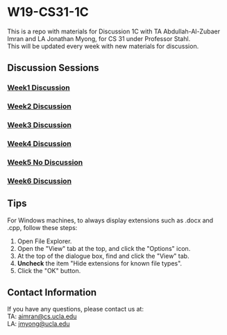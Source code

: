 # W19-CS31-1C

This is a repo with materials for Discussion 1C with TA Abdullah-Al-Zubaer Imran and LA Jonathan Myong, for CS 31 under Professor Stahl.  
This will be updated every week with new materials for discussion.


## Discussion Sessions

### <a href = "http://web.cs.ucla.edu/~aimran/winter19_cs31_w1.pdf">Week1 Discussion</a>
### <a href = "http://web.cs.ucla.edu/~aimran/winter19_cs31_w2.pdf">Week2 Discussion</a>
### <a href = "http://web.cs.ucla.edu/~aimran/winter19_cs31_w3.pdf">Week3 Discussion</a>
### <a href = "http://web.cs.ucla.edu/~aimran/winter19_cs31_w4.pdf">Week4 Discussion</a>
### <a href = "">Week5 No Discussion</a>
### <a href = "http://web.cs.ucla.edu/~aimran/winter19_cs31_w6.pdf">Week6 Discussion</a>



## Tips

For Windows machines, to always display extensions such as .docx and .cpp, follow these steps:
1. Open File Explorer.
2. Open the "View" tab at the top, and click the "Options" icon.
3. At the top of the dialogue box, find and click the "View" tab.
4. **Uncheck** the item "Hide extensions for known file types".
5. Click the "OK" button.


## Contact Information

If you have any questions, please contact us at:  
TA: aimran@cs.ucla.edu  
LA: jmyong@ucla.edu
